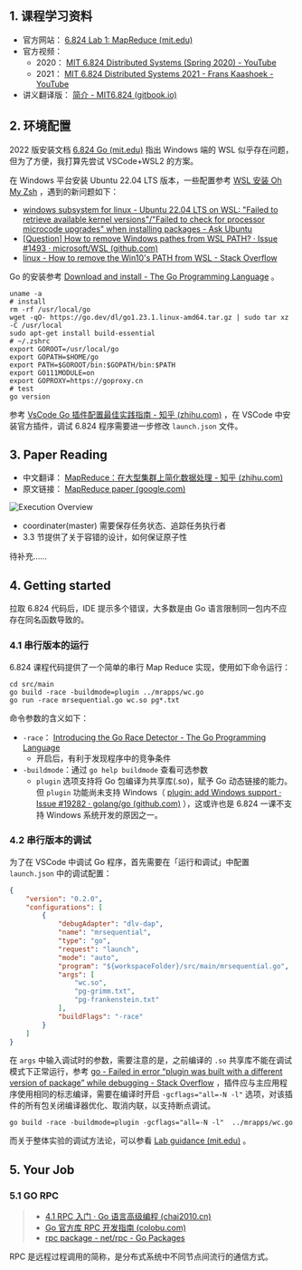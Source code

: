 ## 1. 课程学习资料

- 官方网站： [6.824 Lab 1: MapReduce (mit.edu)](http://nil.csail.mit.edu/6.824/2022/labs/lab-mr.html)
- 官方视频：
  - 2020： [MIT 6.824 Distributed Systems (Spring 2020) - YouTube](https://www.youtube.com/playlist?list=PLrw6a1wE39_tb2fErI4-WkMbsvGQk9_UB)
  - 2021： [MIT 6.824 Distributed Systems 2021 - Frans Kaashoek - YouTube](https://www.youtube.com/playlist?list=PLMF2PpA06Sb2S_tAzs8M-Qeu9l7O-lMfg)
- 讲义翻译版： [简介 - MIT6.824 (gitbook.io)](https://mit-public-courses-cn-translatio.gitbook.io/mit6-824/)

## 2. 环境配置

2022 版安装文档 [6.824 Go (mit.edu)](https://pdos.csail.mit.edu/6.824/labs/go.html) 指出 Windows 端的 WSL 似乎存在问题，但为了方便，我打算先尝试 VSCode+WSL2 的方案。

在 Windows 平台安装 Ubuntu 22.04 LTS 版本，一些配置参考 [WSL 安装 Oh My Zsh](WSL%20%E5%AE%89%E8%A3%85%20Oh%20My%20Zsh.md) ，遇到的新问题如下：

- [windows subsystem for linux - Ubuntu 22.04 LTS on WSL: "Failed to retrieve available kernel versions"/"Failed to check for processor microcode upgrades" when installing packages - Ask Ubuntu](https://askubuntu.com/questions/1404129/ubuntu-22-04-lts-on-wsl-failed-to-retrieve-available-kernel-versions-failed)
- [[Question] How to remove Windows pathes from WSL PATH? · Issue #1493 · microsoft/WSL (github.com)](https://github.com/microsoft/WSL/issues/1493)
- [linux - How to remove the Win10's PATH from WSL - Stack Overflow](https://stackoverflow.com/questions/51336147/how-to-remove-the-win10s-path-from-wsl)

Go 的安装参考 [Download and install - The Go Programming Language](https://go.dev/doc/install) 。

```shell
uname -a
# install
rm -rf /usr/local/go
wget -qO- https://go.dev/dl/go1.23.1.linux-amd64.tar.gz | sudo tar xz -C /usr/local
sudo apt-get install build-essential
# ~/.zshrc
export GOROOT=/usr/local/go
export GOPATH=$HOME/go
export PATH=$GOROOT/bin:$GOPATH/bin:$PATH
export GO111MODULE=on
export GOPROXY=https://goproxy.cn
# test
go version
```

参考 [VsCode Go 插件配置最佳实践指南 - 知乎 (zhihu.com)](https://zhuanlan.zhihu.com/p/320343679) ，在 VSCode 中安装官方插件，调试 6.824 程序需要进一步修改 `launch.json` 文件。

## 3. Paper Reading

- 中文翻译： [MapReduce：在大型集群上简化数据处理 - 知乎 (zhihu.com)](https://zhuanlan.zhihu.com/p/122571315)
- 原文链接： [MapReduce paper (google.com)](http://research.google.com/archive/mapreduce-osdi04.pdf)

![Execution Overview](https://pic1.zhimg.com/v2-5642ac8d1e37098be1c97836341a7210_r.jpg)

- coordinater(master) 需要保存任务状态、追踪任务执行者
- 3.3 节提供了关于容错的设计，如何保证原子性

待补充……

## 4. Getting started

拉取 6.824 代码后，IDE 提示多个错误，大多数是由 Go 语言限制同一包内不应存在同名函数导致的。

### 4.1 串行版本的运行

6.824 课程代码提供了一个简单的串行 Map Reduce 实现，使用如下命令运行：

```shell
cd src/main
go build -race -buildmode=plugin ../mrapps/wc.go
go run -race mrsequential.go wc.so pg*.txt
```

命令参数的含义如下：

- `-race`： [Introducing the Go Race Detector - The Go Programming Language](https://go.dev/blog/race-detector)
  - 开启后，有利于发现程序中的竞争条件
- `-buildmode`：通过 `go help buildmode` 查看可选参数
  - `plugin` 选项支持将 Go 包编译为共享库(.so)，赋予 Go 动态链接的能力。但 `plugin` 功能尚未支持 Windows（ [plugin: add Windows support · Issue #19282 · golang/go (github.com)](https://github.com/golang/go/issues/19282) ），这或许也是 6.824 一课不支持 Windows 系统开发的原因之一。

### 4.2 串行版本的调试

为了在 VSCode 中调试 Go 程序，首先需要在「运行和调试」中配置 `launch.json` 中的调试配置：

```json
{
    "version": "0.2.0",
    "configurations": [
        {
            "debugAdapter": "dlv-dap",
            "name": "mrsequential",
            "type": "go",
            "request": "launch",
            "mode": "auto",
            "program": "${workspaceFolder}/src/main/mrsequential.go",
            "args": [
                "wc.so",
                "pg-grimm.txt",
                "pg-frankenstein.txt"
            ],
            "buildFlags": "-race"
        }
    ]
}

```

在 `args` 中输入调试时的参数，需要注意的是，之前编译的 `.so` 共享库不能在调试模式下正常运行，参考 [go - Failed in error “plugin was built with a different version of package” while debugging - Stack Overflow](https://stackoverflow.com/questions/65137425/failed-in-error-plugin-was-built-with-a-different-version-of-package-while-deb) ，插件应与主应用程序使用相同的标志编译，需要在编译时开启 `-gcflags="all=-N -l"` 选项，对该插件的所有包关闭编译器优化、取消内联，以支持断点调试。

```shell
go build -race -buildmode=plugin -gcflags="all=-N -l"  ../mrapps/wc.go
```

而关于整体实验的调试方法论，可以参看 [Lab guidance (mit.edu)](https://pdos.csail.mit.edu/6.824/labs/guidance.html) 。

## 5. Your Job

### 5.1 GO RPC

> - [4.1 RPC 入门 · Go 语言高级编程 (chai2010.cn)](https://chai2010.cn/advanced-go-programming-book/ch4-rpc/ch4-01-rpc-intro.html)
> - [Go 官方库 RPC 开发指南 (colobu.com)](https://colobu.com/2016/09/18/go-net-rpc-guide/)
> - [rpc package - net/rpc - Go Packages](https://pkg.go.dev/net/rpc)

RPC 是远程过程调用的简称，是分布式系统中不同节点间流行的通信方式。
